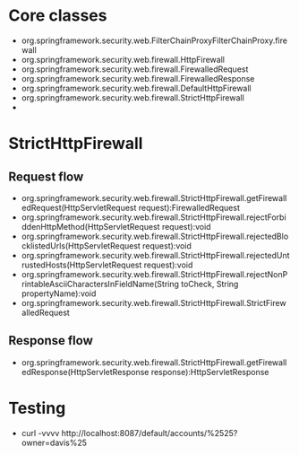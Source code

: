 # Core classes
- org.springframework.security.web.FilterChainProxyFilterChainProxy.firewall
- org.springframework.security.web.firewall.HttpFirewall
- org.springframework.security.web.firewall.FirewalledRequest
- org.springframework.security.web.firewall.FirewalledResponse
- org.springframework.security.web.firewall.DefaultHttpFirewall
- org.springframework.security.web.firewall.StrictHttpFirewall
- 

# StrictHttpFirewall
## Request flow
- org.springframework.security.web.firewall.StrictHttpFirewall.getFirewalledRequest(HttpServletRequest request):FirewalledRequest
- org.springframework.security.web.firewall.StrictHttpFirewall.rejectForbiddenHttpMethod(HttpServletRequest request):void
- org.springframework.security.web.firewall.StrictHttpFirewall.rejectedBlocklistedUrls(HttpServletRequest request):void
- org.springframework.security.web.firewall.StrictHttpFirewall.rejectedUntrustedHosts(HttpServletRequest request):void
- org.springframework.security.web.firewall.StrictHttpFirewall.rejectNonPrintableAsciiCharactersInFieldName(String toCheck, String propertyName):void
- org.springframework.security.web.firewall.StrictHttpFirewall.StrictFirewalledRequest
## Response flow
- org.springframework.security.web.firewall.StrictHttpFirewall.getFirewalledResponse(HttpServletResponse response):HttpServletResponse

# Testing
- curl -vvvv http://localhost:8087/default/accounts/%2525?owner=davis%25
